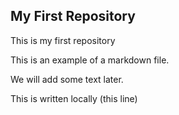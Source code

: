 ## My First Repository

This is my first repository

This is an example of a markdown file.

We will add some text later.

This is written locally (this line)
